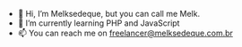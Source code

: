 - 👋 Hi, I’m Melksedeque, but you can call me Melk.
- 🌱 I’m currently learning PHP and JavaScript
- 📫 You can reach me on freelancer@melksedeque.com.br

<!---
melksedeque/melksedeque is a ✨ special ✨ repository because its `README.md` (this file) appears on your GitHub profile.
You can click the Preview link to take a look at your changes.
--->
